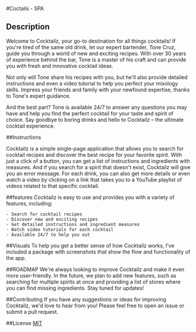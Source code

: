 #Coctails - SPA

## Description

Welcome to Cocktailz, your go-to destination for all things cocktails! If you're tired of the same old drink, let our expert bartender, Tone Cruz, guide you through a world of new and exciting recipes. With over 30 years of experience behind the bar, Tone is a master of his craft and can provide you with fresh and innovative cocktail ideas.

Not only will Tone share his recipes with you, but he'll also provide detailed instructions and even a video tutorial to help you perfect your mixology skills. Impress your friends and family with your newfound expertise, thanks to Tone's expert guidance.

And the best part? Tone is available 24/7 to answer any questions you may have and help you find the perfect cocktail for your taste and spirit of choice. Say goodbye to boring drinks and hello to Cocktailz – the ultimate cocktail experience.

##Instructions

Cocktailz is a simple single-page application that allows you to search for cocktail recipes and discover the best recipe for your favorite spirit. With just a click of a button, you can get a list of instructions and ingredients with measures. And if you search for a spirit that doesn't exist, Cocktailz will give you an error message. For each drink, you can also get more details or even watch a video by clicking on a link that takes you to a YouTube playlist of videos related to that specific cocktail.

##features
Cocktailz is easy to use and provides you with a variety of features, including:

    - Search for cocktail recipes
    - Discover new and exciting recipes
    - Get detailed instructions and ingredient measures
    - Watch video tutorials for each cocktail
    - Available 24/7 to help you out

##Visuals
To help you get a better sense of how Cocktailz works, I've included a package with screenshots that show the flow and functionality of the app.

##ROADMAP
We're always looking to improve Cocktailz and make it even more user-friendly. In the future, we plan to add new features, such as searching for multiple spirits at once and providing a list of stores where you can find missing ingredients. Stay tuned for updates! 

##Contributing
If you have any suggestions or ideas for improving Cocktailz, we'd love to hear from you! Please feel free to open an issue or submit a pull request.

##License
[MIT](https://choosealicense.com/licenses/mit/)
